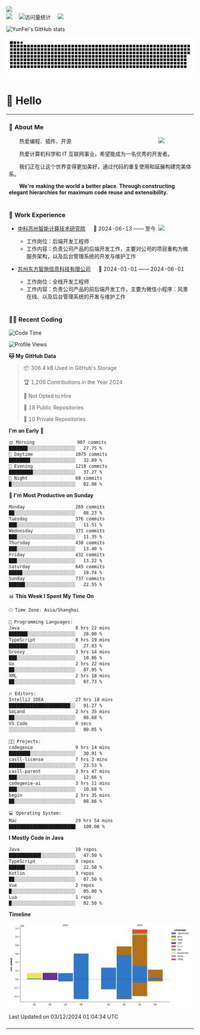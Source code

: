   <!-- dynamic typing effect 动态打字效果 -->
  <div>
    <a href="http://yunfei.plus">
      <img src="https://readme-typing-svg.demolab.com?font=Fira+Code&pause=1000&width=435&lines=console.log(%22Hello%2C%20World%22);祝您今天愉快!&center=true&size=27" />
    </a>
  </div>

  <div>
    <a href="http://yunfei.plus/"><img src="https://img.shields.io/badge/Website-博客-8c36db" /></a>&emsp;
    <!-- visitor -->
    <img src="https://komarev.com/ghpvc/?username=yunfeidog&label=Views&color=orange&style=flat" alt="访问量统计" />&emsp;
    <!-- wakatime -->    
    <a href="https://wakatime.com/@yunfeidog"><img src="https://wakatime.com/badge/user/42d0678c-368b-448b-9a77-5d21c5b55352.svg" /></a>
  </div>

![YunFei's GitHub stats](https://github-readme-stats.vercel.app/api?username=yunfeidog)

![snake](./dist/github-contribution-grid-snake.svg)

#  🙋 Hello

<table>


<tr><td>

### 🤺 About Me

<img align="right" width="88" src="https://cdn.jsdelivr.net/gh/yunfeidog/yunfeidog/assets/images/jobs.png" />

<p>&emsp;&emsp;热爱编程、插件、开源</p>
<p>&emsp;&emsp;热爱计算机科学和 IT 互联网事业，希望能成为一名优秀的开发者。</p>
<p>&emsp;&emsp;我们正在让这个世界变得更加美好，通过代码的重复使用和延展构建完美体系。</p>
<p>&emsp;&emsp;<strong>We're making the world a better place. Through constructing elegant hierarchies for maximum code reuse and extensibility.</strong></p>

</td></tr> 

<tr><td>

### 🏢 Work Experience

<img align="right" width="88" src="https://cdn.jsdelivr.net/gh/yunfeidog/yunfeidog/assets/images/yuanze.png" />

- [中科苏州智能计算技术研究院](http://iict.ac.cn/sy) &emsp; 📌 2024-06-13 —— 至今

  - 工作岗位：后端开发工程师
  - 工作内容：负责公司产品的后端开发工作，主要对公司的项目重构为微服务架构，以及后台管理系统的开发与维护工作

- [苏州东方智旅信息科技有限公司](http://www.leyoobao.com/) &emsp; 📌 2024-01-01 —— 2024-06-01

    - 工作岗位：全栈开发工程师
    - 工作内容：负责公司产品的前后端开发工作，主要为微信小程序：风景在线、以及后台管理系统的开发与维护工作


</td></tr>

<tr><td>

### 👩‍💻 Recent Coding
<!--START_SECTION:waka-->
![Code Time](http://img.shields.io/badge/Code%20Time-2%2C155%20hrs%2011%20mins-blue)

![Profile Views](http://img.shields.io/badge/Profile%20Views-1-blue)

**🐱 My GitHub Data** 

> 📦 306.4 kB Used in GitHub's Storage 
 > 
> 🏆 1,209 Contributions in the Year 2024
 > 
> 🚫 Not Opted to Hire
 > 
> 📜 18 Public Repositories 
 > 
> 🔑 10 Private Repositories 
 > 
**I'm an Early 🐤** 

```text
🌞 Morning                907 commits         ███████░░░░░░░░░░░░░░░░░░   27.75 % 
🌆 Daytime                1075 commits        ████████░░░░░░░░░░░░░░░░░   32.89 % 
🌃 Evening                1218 commits        █████████░░░░░░░░░░░░░░░░   37.27 % 
🌙 Night                  68 commits          █░░░░░░░░░░░░░░░░░░░░░░░░   02.08 % 
```
📅 **I'm Most Productive on Sunday** 

```text
Monday                   269 commits         ██░░░░░░░░░░░░░░░░░░░░░░░   08.23 % 
Tuesday                  376 commits         ███░░░░░░░░░░░░░░░░░░░░░░   11.51 % 
Wednesday                371 commits         ███░░░░░░░░░░░░░░░░░░░░░░   11.35 % 
Thursday                 438 commits         ███░░░░░░░░░░░░░░░░░░░░░░   13.40 % 
Friday                   432 commits         ███░░░░░░░░░░░░░░░░░░░░░░   13.22 % 
Saturday                 645 commits         █████░░░░░░░░░░░░░░░░░░░░   19.74 % 
Sunday                   737 commits         ██████░░░░░░░░░░░░░░░░░░░   22.55 % 
```


📊 **This Week I Spent My Time On** 

```text
🕑︎ Time Zone: Asia/Shanghai

💬 Programming Languages: 
Java                     8 hrs 22 mins       ███████░░░░░░░░░░░░░░░░░░   28.00 % 
TypeScript               8 hrs 19 mins       ███████░░░░░░░░░░░░░░░░░░   27.83 % 
Groovy                   3 hrs 14 mins       ███░░░░░░░░░░░░░░░░░░░░░░   10.86 % 
Go                       2 hrs 22 mins       ██░░░░░░░░░░░░░░░░░░░░░░░   07.95 % 
XML                      2 hrs 18 mins       ██░░░░░░░░░░░░░░░░░░░░░░░   07.73 % 

🔥 Editors: 
IntelliJ IDEA            27 hrs 18 mins      ███████████████████████░░   91.27 % 
GoLand                   2 hrs 35 mins       ██░░░░░░░░░░░░░░░░░░░░░░░   08.68 % 
VS Code                  0 secs              ░░░░░░░░░░░░░░░░░░░░░░░░░   00.05 % 

🐱‍💻 Projects: 
codegenie                9 hrs 14 mins       ████████░░░░░░░░░░░░░░░░░   30.91 % 
casll-license            7 hrs 2 mins        ██████░░░░░░░░░░░░░░░░░░░   23.53 % 
casll-parent             3 hrs 47 mins       ███░░░░░░░░░░░░░░░░░░░░░░   12.66 % 
codegenie-ai             3 hrs 11 mins       ███░░░░░░░░░░░░░░░░░░░░░░   10.68 % 
begin                    2 hrs 35 mins       ██░░░░░░░░░░░░░░░░░░░░░░░   08.66 % 

💻 Operating System: 
Mac                      29 hrs 54 mins      █████████████████████████   100.00 % 
```

**I Mostly Code in Java** 

```text
Java                     19 repos            ████████████░░░░░░░░░░░░░   47.50 % 
TypeScript               9 repos             ██████░░░░░░░░░░░░░░░░░░░   22.50 % 
Kotlin                   3 repos             ██░░░░░░░░░░░░░░░░░░░░░░░   07.50 % 
Vue                      2 repos             █░░░░░░░░░░░░░░░░░░░░░░░░   05.00 % 
Lua                      1 repo              █░░░░░░░░░░░░░░░░░░░░░░░░   02.50 % 
```



**Timeline**

![Lines of Code chart](https://raw.githubusercontent.com/yunfeidog/yunfeidog/main/assets/bar_graph.png)


 Last Updated on 03/12/2024 01:04:34 UTC
<!--END_SECTION:waka-->

</td></tr>




<tr><td>

